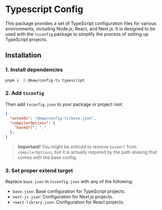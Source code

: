 # Typescript Config

This package provides a set of TypeScript configuration files for various environments, including Node.js, React, and Next.js. It is designed to be used with the `tsconfig` package to simplify the process of setting up TypeScript projects.

## Installation

### 1. Install dependencies
```bash
pnpm i -D @maw/config-ts typescript
```

### 2. Add `tsconfig`

Then add `tsconfig.json` to your package or project root.

```json
{
  "extends": "@maw/config-ts/base.json",
  "compilerOptions": {
    "baseUrl": "."
  },
}
```
> **Important!** You might be enticed to remove `baseUrl` from `compilerOptions`, but it is actually required by the path aliasing that comes with the base config.

### 3. Set proper extend target

Replace `base.json` in `tsconfig.json` with any of the following:

- `base.json`: Base configuration for TypeScript projects.
- `next-js.json`: Configuration for Next.js projects.
- `react-library.json`: Configuration for React projects.

